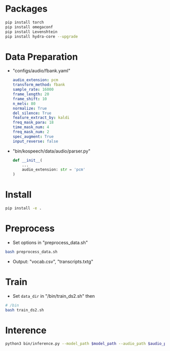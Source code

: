 # Packages
```sh
pip install torch
pip install omegaconf
pip install Levenshtein
pip install hydra-core --upgrade
```

# Data Preparation
- "configs/audio/fbank.yaml"
    ```yaml
    audio_extension: pcm
    transform_method: fbank
    sample_rate: 16000
    frame_length: 20
    frame_shift: 10
    n_mels: 80
    normalize: True
    del_silence: True
    feature_extract_by: kaldi
    freq_mask_para: 18
    time_mask_num: 4
    freq_mask_num: 2
    spec_augment: True
    input_reverse: false
    ```
- "bin/kospeech/data/audio/parser.py"
    ```py
    def __init__(
        ...
        audio_extension: str = 'pcm'
    )
    ```

# Install
```sh
pip install -e .
```

# Preprocess
- Set options in "preprocess_data.sh"
```sh
bash preprocess_data.sh
```
- Output: "vocab.csv", "transcripts.txtg"


# Train
- Set `data_dir` in "/bin/train_ds2.sh" then
```sh
# /bin
bash train_ds2.sh
```

# Interence
```sh
python3 bin/inference.py --model_path $model_path --audio_path $audio_path --device 'cpu'
```